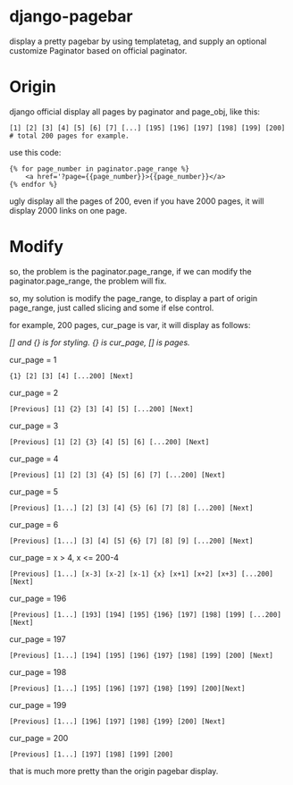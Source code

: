 django-pagebar
==============

display a pretty pagebar by using templatetag, and supply  an optional customize Paginator based on official paginator.

Origin
======

django official display all pages by paginator and page_obj, like this:

    [1] [2] [3] [4] [5] [6] [7] [...] [195] [196] [197] [198] [199] [200] # total 200 pages for example.

use this code:

    {% for page_number in paginator.page_range %}
        <a href='?page={{page_number}}>{{page_number}}</a>
    {% endfor %}
    
ugly display all the pages of 200, even if you have 2000 pages, it will display 2000 links on one page.

Modify
======

so, the problem is the paginator.page_range, if we can modify the paginator.page_range, the problem will fix.

so, my solution is modify the page_range, to display a part of origin page_range, just called slicing and some if 
else control.

for example, 200 pages, cur_page is var, it will display as follows:

*[] and {} is for styling. {} is cur_page, [] is pages.*

cur_page = 1

    {1} [2] [3] [4] [...200] [Next]

cur_page = 2

    [Previous] [1] {2} [3] [4] [5] [...200] [Next]

cur_page = 3

    [Previous] [1] [2] {3} [4] [5] [6] [...200] [Next]

cur_page = 4

    [Previous] [1] [2] [3] {4} [5] [6] [7] [...200] [Next]

cur_page = 5

    [Previous] [1...] [2] [3] [4] {5} [6] [7] [8] [...200] [Next]

cur_page = 6

    [Previous] [1...] [3] [4] [5] {6} [7] [8] [9] [...200] [Next]

cur_page = x > 4, x <= 200-4

    [Previous] [1...] [x-3] [x-2] [x-1] {x} [x+1] [x+2] [x+3] [...200] [Next]

cur_page = 196

    [Previous] [1...] [193] [194] [195] {196} [197] [198] [199] [...200] [Next]

cur_page = 197

    [Previous] [1...] [194] [195] [196] {197} [198] [199] [200] [Next]

cur_page = 198

    [Previous] [1...] [195] [196] [197] {198} [199] [200][Next]

cur_page = 199

    [Previous] [1...] [196] [197] [198] {199} [200] [Next]

cur_page = 200

    [Previous] [1...] [197] [198] [199] [200]

that is much more pretty than the origin pagebar display.
